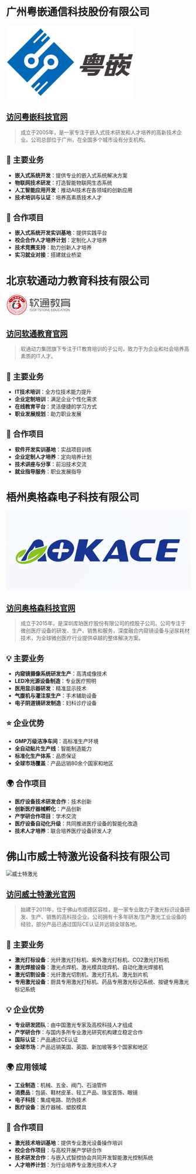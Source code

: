 # 广州粤嵌通信科技股份有限公司

![粤嵌科技](/assets/img/companies/yueqian.png)

## [访问粤嵌科技官网](http://www.gec-edu.org/)

> 成立于2005年，是一家专注于嵌入式技术研发和人才培养的高新技术企业。公司总部位于广州，在全国多个城市设有分支机构。

## 🚀 主要业务

- **嵌入式系统开发**：提供专业的嵌入式系统解决方案
- **物联网技术研发**：打造智能物联网生态系统
- **人工智能应用开发**：推动AI技术在各领域的创新应用
- **技术培训与认证**：培养高素质技术人才

## 🤝 合作项目

- **嵌入式系统开发实训基地**：提供实践平台
- **校企合作人才培养计划**：定制化人才培养
- **技术竞赛支持**：助力创新人才培养
- **实习就业对接**：搭建就业桥梁



# 北京软通动力教育科技有限公司

![软通动力](/assets/img/companies/ruantong.png)

## [访问软通教育官网](https://www.issedu.com/)

> 软通动力集团旗下专注于IT教育培训的子公司，致力于为企业和社会培养高素质的IT人才。

## 🎯 主要业务

- **IT技术培训**：全方位技术能力提升
- **企业定制培训**：满足企业个性化需求
- **在线教育平台**：灵活便捷的学习方式
- **职业发展规划**：助力职业发展

## 🌟 合作项目

- **软件开发实训基地**：实战项目训练
- **企业定制人才培养**：定向培养计划
- **技术讲座与分享**：前沿技术交流
- **就业指导服务**：职业发展指导



# 梧州奥格森电子科技有限公司

![奥格森科技](/assets/img/companies/aokace.png)

## [访问奥格森科技官网](https://www.aokace.com.cn)

> 成立于2015年，是深圳库珀医疗股份有限公司的控股子公司。公司专注于微创医疗设备的研发、生产、销售和服务，深度融合内窥镜设备与泌尿耗材技术，为全球微创医疗行业提供卓越的整体解决方案。

## 💡 主要业务

- **内窥镜摄像系统研发生产**：高清成像技术
- **LED冷光源设备制造**：专业医疗照明
- **医用显示器研发**：精准显示技术
- **气腹机与灌注泵生产**：手术辅助设备
- **电子阴道镜研发制造**：妇科诊疗设备

## ⭐ 企业优势

- **GMP万级洁净车间**：高标准生产环境
- **全自动贴片生产线**：智能制造能力
- **标准化生产体系**：品质保证
- **全球市场覆盖**：产品远销80余个国家和地区

## 🌍 合作项目

- **医疗设备技术研发合作**：技术创新
- **创新医疗器械孵化**：产品创新
- **产学研合作项目**：学术交流
- **医疗设备自动化升级**：共同推进医疗设备的智能化改造
- **技术人才培养**：联合培养医疗设备研发人才

# 佛山市威士特激光设备科技有限公司

![威士特激光](/assets/img/companies/wisdom.png)

## [访问威士特激光官网](http://www.wisdomlaser.com/)

> 始建于2011年，位于佛山市顺德区容桂，是一家专业致力于激光标识设备研发、生产、销售的高科技企业。公司拥有十多年研发/生产激光工业设备的经验，部分产品已通过国际CE认证并远销全球各地。

## 🎯 主要业务

- **激光打标设备**：光纤激光打标机、紫外激光打标机、CO2激光打标机
- **激光焊接设备**：激光点焊机、激光模具烧焊机、自动化激光焊接机
- **激光切割设备**：光纤激光切割机、激光打孔机、激光划片机
- **专用激光设备**：厨具专用激光打标机、药品专用激光标记系统、按键专用激光标记系统

## 💡 企业优势

- **专业研发团队**：由中国激光专家及高校科技人才组成
- **产学研合作**：与国内多所专业激光研究机构建立稳定合作
- **国际认证**：产品通过CE认证
- **全球市场**：产品远销美国、英国、新加坡等多个国家和地区

## 🌍 应用领域

- **工业制造**：机械、五金、阀门、石油管件
- **消费品**：包装、鞋材皮革、轻工产品、珠宝首饰、眼镜
- **电子科技**：集成电路、防伪技术
- **医疗设备**：医疗器械、塑胶模具

## 🤝 合作项目

- **激光技术培训基地**：提供专业激光设备操作培训
- **校企合作项目**：与高校开展产学研合作
- **技术研发合作**：与嵌入式智控协会共同开发智能激光控制系统
- **人才培养计划**：为行业培养专业激光技术人才

